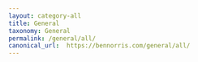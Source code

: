 ```yaml
---
layout: category-all
title: General
taxonomy: General
permalink: /general/all/
canonical_url:  https://bennorris.com/general/all/
---
```

